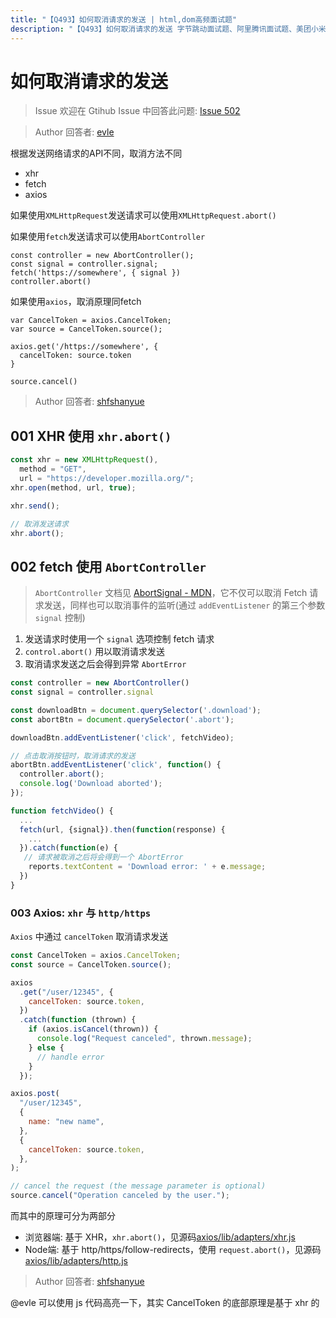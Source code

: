 ```yaml
---
title: "【Q493】如何取消请求的发送 | html,dom高频面试题"
description: "【Q493】如何取消请求的发送 字节跳动面试题、阿里腾讯面试题、美团小米面试题。"
---
```


# 如何取消请求的发送

> Issue
> 欢迎在 Gtihub Issue 中回答此问题: [Issue 502](https://github.com/shfshanyue/Daily-Question/issues/502)

> Author
> 回答者: [evle](https://github.com/evle)

根据发送网络请求的API不同，取消方法不同

- xhr
- fetch
- axios

如果使用`XMLHttpRequest`发送请求可以使用`XMLHttpRequest.abort()`

如果使用`fetch`发送请求可以使用`AbortController`

```
const controller = new AbortController();
const signal = controller.signal;
fetch('https://somewhere', { signal })
controller.abort()
```

如果使用`axios`，取消原理同fetch

```
var CancelToken = axios.CancelToken;
var source = CancelToken.source();

axios.get('/https://somewhere', {
  cancelToken: source.token
}

source.cancel()
```

> Author
> 回答者: [shfshanyue](https://github.com/shfshanyue)

## 001 XHR 使用 `xhr.abort()`

```js
const xhr = new XMLHttpRequest(),
  method = "GET",
  url = "https://developer.mozilla.org/";
xhr.open(method, url, true);

xhr.send();

// 取消发送请求
xhr.abort();
```

## 002 fetch 使用 `AbortController`

> `AbortController` 文档见 [AbortSignal - MDN](https://developer.mozilla.org/en-US/docs/Web/API/AbortSignal)，它不仅可以取消 Fetch 请求发送，同样也可以取消事件的监听(通过 `addEventListener` 的第三个参数 `signal` 控制)

1. 发送请求时使用一个 `signal` 选项控制 fetch 请求
2. `control.abort()` 用以取消请求发送
3. 取消请求发送之后会得到异常 `AbortError`

```js
const controller = new AbortController()
const signal = controller.signal

const downloadBtn = document.querySelector('.download');
const abortBtn = document.querySelector('.abort');

downloadBtn.addEventListener('click', fetchVideo);

// 点击取消按钮时，取消请求的发送
abortBtn.addEventListener('click', function() {
  controller.abort();
  console.log('Download aborted');
});

function fetchVideo() {
  ...
  fetch(url, {signal}).then(function(response) {
    ...
  }).catch(function(e) {
   // 请求被取消之后将会得到一个 AbortError
    reports.textContent = 'Download error: ' + e.message;
  })
}
```

### 003 Axios: `xhr` 与 `http/https`

`Axios` 中通过 `cancelToken` 取消请求发送

```js
const CancelToken = axios.CancelToken;
const source = CancelToken.source();

axios
  .get("/user/12345", {
    cancelToken: source.token,
  })
  .catch(function (thrown) {
    if (axios.isCancel(thrown)) {
      console.log("Request canceled", thrown.message);
    } else {
      // handle error
    }
  });

axios.post(
  "/user/12345",
  {
    name: "new name",
  },
  {
    cancelToken: source.token,
  },
);

// cancel the request (the message parameter is optional)
source.cancel("Operation canceled by the user.");
```

而其中的原理可分为两部分

- 浏览器端: 基于 XHR，`xhr.abort()`，见源码[axios/lib/adapters/xhr.js](https://github.com/axios/axios/blob/v0.21.1/lib/adapters/xhr.js#L165)
- Node端: 基于 http/https/follow-redirects，使用 `request.abort()`，见源码[axios/lib/adapters/http.js](https://github.com/axios/axios/blob/v0.21.1/lib/adapters/http.js#L289)

> Author
> 回答者: [shfshanyue](https://github.com/shfshanyue)

@evle 可以使用 js 代码高亮一下，其实 CancelToken 的底部原理是基于 xhr 的
